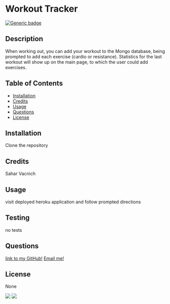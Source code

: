 # Workout Tracker
  [![Generic badge](https://img.shields.io/badge/Licencse-None-<COLOR>.svg)](https://shields.io/)


  ## Description
  When working out, you can add your workout to the Mongo database, being prompted to add each exercise (cardio or resistance). Statistics for the last workout will show up on the main page, to which the user could add exercises.


  ## Table of Contents
  - [Installation](#Installation)
  - [Credits](#Credits)
  - [Usage](#Usage)
  - [Questions](#Questions)
  - [License](#License)


  ## Installation
  Clone the repository


  ## Credits
  Sahar Vacnich


  ## Usage
  visit deployed heroku application and follow prompted directions


  ## Testing
  no tests


  ## Questions
  [link to my GitHub!](https://github.com/saharVac)
  [Email me!](mailto:vcsahar@gmail.com)
  


  ## License
  None


  <img src="https://img.shields.io/badge/node.js%20-%2343853D.svg?&style=for-the-badge&logo=node.js&logoColor=white"/>
  <img src="https://img.shields.io/badge/javascript%20-%23323330.svg?&style=for-the-badge&logo=javascript&logoColor=%23F7DF1E"/>
